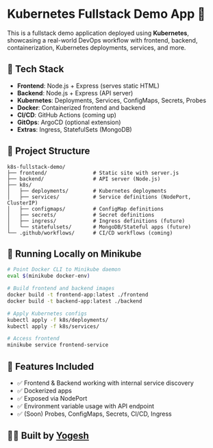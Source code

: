 # Kubernetes Fullstack Demo App 🚀

This is a fullstack demo application deployed using **Kubernetes**, showcasing a real-world DevOps workflow with frontend, backend, containerization, Kubernetes deployments, services, and more.

## 🔧 Tech Stack

- **Frontend**: Node.js + Express (serves static HTML)
- **Backend**: Node.js + Express (API server)
- **Kubernetes**: Deployments, Services, ConfigMaps, Secrets, Probes
- **Docker**: Containerized frontend and backend
- **CI/CD**: GitHub Actions (coming up)
- **GitOps**: ArgoCD (optional extension)
- **Extras**: Ingress, StatefulSets (MongoDB)

## 📁 Project Structure

```
k8s-fullstack-demo/
├── frontend/               # Static site with server.js
├── backend/                # API server (Node.js)
├── k8s/
│   ├── deployments/        # Kubernetes deployments
│   ├── services/           # Service definitions (NodePort, ClusterIP)
│   ├── configmaps/         # ConfigMap definitions
│   ├── secrets/            # Secret definitions
│   ├── ingress/            # Ingress definitions (future)
│   └── statefulsets/       # MongoDB/Stateful apps (future)
└── .github/workflows/      # CI/CD workflows (coming)
```

## 🚀 Running Locally on Minikube

```bash
# Point Docker CLI to Minikube daemon
eval $(minikube docker-env)

# Build frontend and backend images
docker build -t frontend-app:latest ./frontend
docker build -t backend-app:latest ./backend

# Apply Kubernetes configs
kubectl apply -f k8s/deployments/
kubectl apply -f k8s/services/

# Access frontend
minikube service frontend-service
```

## 🧪 Features Included

- ✅ Frontend & Backend working with internal service discovery
- ✅ Dockerized apps
- ✅ Exposed via NodePort
- ✅ Environment variable usage with API endpoint
- ✅ (Soon) Probes, ConfigMaps, Secrets, CI/CD, Ingress

## 👨‍💻 Built by [Yogesh](https://github.com/YogeshK34)